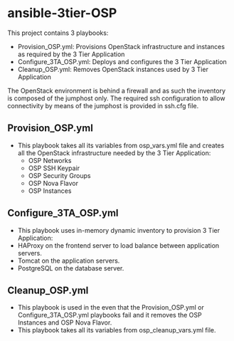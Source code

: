 # ansible-3tier-OSP
This project contains 3 playbooks:
  * Provision_OSP.yml: Provisions OpenStack infrastructure and instances as required by the 3 Tier Application
  * Configure_3TA_OSP.yml: Deploys and configures the 3 Tier Application
  * Cleanup_OSP.yml: Removes OpenStack instances used by 3 Tier Application

The OpenStack environment is behind a firewall and as such the inventory is composed of the jumphost only. The required ssh configuration to allow connectivity by means of the jumphost is provided in ssh.cfg file.

## Provision_OSP.yml
* This playbook takes all its variables from osp_vars.yml file and creates all the OpenStack infrastructure needed by the 3 Tier Application:
  * OSP Networks
  * OSP SSH Keypair
  * OSP Security Groups
  * OSP Nova Flavor
  * OSP Instances

## Configure_3TA_OSP.yml
* This playbook uses in-memory dynamic inventory to provision 3 Tier Application:
* HAProxy on the frontend server to load balance between application servers.
* Tomcat on the application servers.
* PostgreSQL on the database server.

## Cleanup_OSP.yml
* This playbook is used in the even that the Provision_OSP.yml or Configure_3TA_OSP.yml playbooks fail and it removes the OSP Instances and OSP Nova Flavor.
* This playbook takes all its variables from osp_cleanup_vars.yml file.
